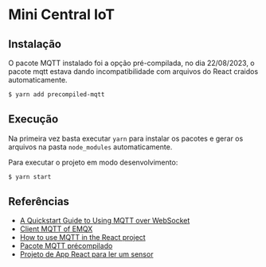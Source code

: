 # Mini Central IoT

## Instalação

O pacote MQTT instalado foi a opção pré-compilada, no dia 22/08/2023, o pacote mqtt estava dando incompatibilidade com arquivos do React craidos automaticamente.

```bash
$ yarn add precompiled-mqtt
```

## Execução

Na primeira vez basta executar `yarn` para instalar os pacotes e gerar os arquivos na pasta `node_modules` automaticamente.

Para executar o projeto em modo desenvolvimento:

```bash
$ yarn start
```

## Referências

- [A Quickstart Guide to Using MQTT over WebSocket](https://www.emqx.com/en/blog/connect-to-mqtt-broker-with-websocket#connection-options)
- [Client MQTT of EMQX](http://www.emqx.io/online-mqtt-clien)
- [How to use MQTT in the React project](https://www.emqx.com/en/blog/how-to-use-mqtt-in-react)
- [Pacote MQTT précompilado](https://www.npmjs.com/package/precompiled-mqtt)
- [Projeto de App React para ler um sensor](https://github.com/orivaldosantana/react_sensor_umidade_solo/blob/main/src/components/mqttsub.jsx)
